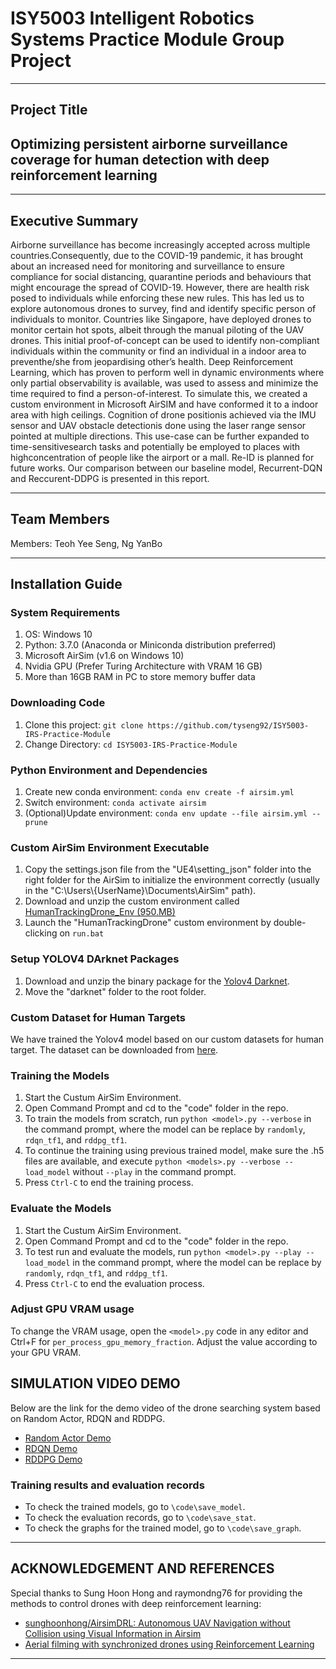 # ISY5003 Intelligent Robotics Systems Practice Module Group Project
---

## Project Title
## Optimizing persistent airborne surveillance coverage for human detection with deep reinforcement learning
  
---
## Executive Summary
Airborne surveillance has become increasingly accepted across  multiple  countries.Consequently,  due  to  the COVID-19 pandemic, it has brought about an increased need for  monitoring and surveillance to ensure compliance for social distancing, quarantine periods and behaviours that might encourage the spread of COVID-19. However, there are health  risk posed to individuals while enforcing these new rules. This has led us to explore autonomous drones to survey, find and identify specific person of individuals to monitor. Countries like Singapore, have deployed drones to monitor certain hot spots, albeit through the manual piloting of the UAV drones. This initial proof-of-concept can be used to identify non-compliant individuals within the community or find an individual in a indoor area to preventhe/she from jeopardising other’s health. Deep Reinforcement Learning, which has proven to perform well in dynamic environments where only partial observability is available, was used to assess and minimize the time required to find a person-of-interest. To simulate this, we created a custom environment in Microsoft AirSIM and have conformed it to a indoor area with high ceilings. Cognition of drone positionis achieved via the IMU sensor and UAV obstacle detectionis done using the laser range sensor pointed at multiple directions. This use-case can be further expanded to time-sensitivesearch tasks and potentially be employed to places with highconcentration of people like the airport or a mall.  Re-ID is planned for  future  works. Our comparison between our baseline model, Recurrent-DQN and Reccurent-DDPG is presented in this report.


---
## Team Members
Members: Teoh Yee Seng, Ng YanBo

---
## Installation Guide

### System Requirements
1. OS: Windows 10
2. Python: 3.7.0 (Anaconda or Miniconda distribution preferred)
3. Microsoft AirSim (v1.6 on Windows 10)
4. Nvidia GPU (Prefer Turing Architecture with VRAM 16 GB) 
5. More than 16GB RAM in PC to store memory buffer data

### Downloading Code
1. Clone this project: `git clone https://github.com/tyseng92/ISY5003-IRS-Practice-Module`
2. Change Directory: `cd ISY5003-IRS-Practice-Module`

### Python Environment and Dependencies
1. Create new conda environment: `conda env create -f airsim.yml`
2. Switch environment: `conda activate airsim`
3. (Optional)Update environment: `conda env update --file airsim.yml --prune`

### Custom AirSim Environment Executable
1. Copy the settings.json file from the "UE4\setting_json" folder into the right folder for the AirSim to initialize the environment correctly (usually in the "C:\\Users\\{UserName}\\Documents\\AirSim" path).
2. Download and unzip the custom environment called [HumanTrackingDrone_Env (950.MB)](https://drive.google.com/file/d/1Er62EeK0vh_1oO_XnZ6e7UDz57tjCdxy/view?usp=sharing)
3. Launch the "HumanTrackingDrone" custom environment by double-clicking on `run.bat`

### Setup YOLOV4 DArknet Packages
1. Download and unzip the binary package for the [Yolov4 Darknet](https://drive.google.com/file/d/1ivw945z4TkUbPruh-qdIAZOiU7IQTVG7/view?usp=sharing).
2. Move the "darknet" folder to the root folder.  

### Custom Dataset for Human Targets
We have trained the Yolov4 model based on our custom datasets for human target. The dataset can be downloaded from [here](https://drive.google.com/drive/folders/1NDvq1xzwWvUw2np6C5V2KXaCrT3SqLmL?usp=sharing).

### Training the Models
1. Start the Custum AirSim Environment.
2. Open Command Prompt and cd to the "code" folder in the repo.
3. To train the models from scratch, run `python <model>.py --verbose` in the command prompt, where the model can be replace by `randomly`, `rdqn_tf1`, and `rddpg_tf1`.
4. To continue the training using previous trained model, make sure the .h5 files are available, and execute `python <models>.py --verbose --load_model` without `--play` in the command prompt.
5. Press `Ctrl-C` to end the training process.

### Evaluate the Models
1. Start the Custum AirSim Environment.
2. Open Command Prompt and cd to the "code" folder in the repo.
3. To test run and evaluate the models, run `python <model>.py --play --load_model` in the command prompt, where the model can be replace by `randomly`, `rdqn_tf1`, and `rddpg_tf1`.
5. Press `Ctrl-C` to end the evaluation process.

### Adjust GPU VRAM usage
To change the VRAM usage, open the `<model>.py` code in any editor and Ctrl+F for `per_process_gpu_memory_fraction`. Adjust the value according to your GPU VRAM. 

## SIMULATION VIDEO DEMO
Below are the link for the demo video of the drone searching system based on Random Actor, RDQN and RDDPG.

* [Random Actor Demo](https://youtu.be/v8Di07hC5-U)
* [RDQN Demo](https://youtu.be/YijKq7A_nI8)
* [RDDPG Demo](https://youtu.be/Gde0IXyrWVY)

### Training results and evaluation records
* To check the trained models, go to `\code\save_model`.
* To check the evaluation records, go to `\code\save_stat`.
* To check the graphs for the trained model, go to `\code\save_graph`.
---
## ACKNOWLEDGEMENT AND REFERENCES

Special thanks to Sung Hoon Hong and raymondng76 for providing the methods to control drones with deep reinforcement learning:
* [sunghoonhong/AirsimDRL: Autonomous UAV Navigation without Collision using Visual Information in Airsim](https://github.com/sunghoonhong/AirsimDRL)
* [Aerial filming with synchronized drones using Reinforcement Learning](https://github.com/raymondng76/IRS-Practice-Module-Dev.git)

---
